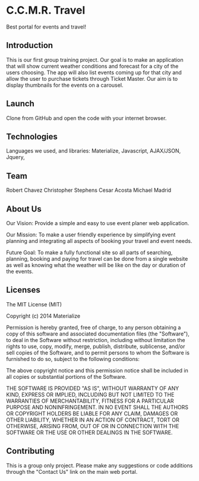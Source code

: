 # C.C.M.R. Travel
Best portal for events and travel!

## Introduction
This is our first group training project. Our goal is to make an application that will show current weather conditions and forecast for a city of the users choosing. The app will also list events coming up for that city and allow the user to purchase tickets through Ticket Master. Our aim is to display thumbnails for the  events on a carousel.

## Launch
Clone from GitHub and open the code with your internet browser. 

## Technologies
Languages we used, and libraries:
Materialize,
Javascript,
AJAX/JSON,
Jquery,

## Team
Robert Chavez
Christopher Stephens
Cesar Acosta
Michael Madrid

## About Us
Our Vision: Provide a simple and easy to use event planer web application.

Our Mission: To make a user friendly experience by simplifying event planning and integrating all aspects of booking your travel and event needs.

Future Goal: To make a fully functional site so all parts of searching, planning, booking and paying for travel can be done from a single website as well as knowing what the weather will be like on the day or duration of the events.

## Licenses
The MIT License (MIT)

Copyright (c) 2014 Materialize

Permission is hereby granted, free of charge, to any person obtaining a copy
of this software and associated documentation files (the "Software"), to deal
in the Software without restriction, including without limitation the rights
to use, copy, modify, merge, publish, distribute, sublicense, and/or sell
copies of the Software, and to permit persons to whom the Software is
furnished to do so, subject to the following conditions:

The above copyright notice and this permission notice shall be included in all
copies or substantial portions of the Software.

THE SOFTWARE IS PROVIDED "AS IS", WITHOUT WARRANTY OF ANY KIND, EXPRESS OR
IMPLIED, INCLUDING BUT NOT LIMITED TO THE WARRANTIES OF MERCHANTABILITY,
FITNESS FOR A PARTICULAR PURPOSE AND NONINFRINGEMENT. IN NO EVENT SHALL THE
AUTHORS OR COPYRIGHT HOLDERS BE LIABLE FOR ANY CLAIM, DAMAGES OR OTHER
LIABILITY, WHETHER IN AN ACTION OF CONTRACT, TORT OR OTHERWISE, ARISING FROM,
OUT OF OR IN CONNECTION WITH THE SOFTWARE OR THE USE OR OTHER DEALINGS IN THE
SOFTWARE.

## Contributing
This is a group only project. Please make any suggestions or code additions through the "Contact Us" link on the main web portal. 
